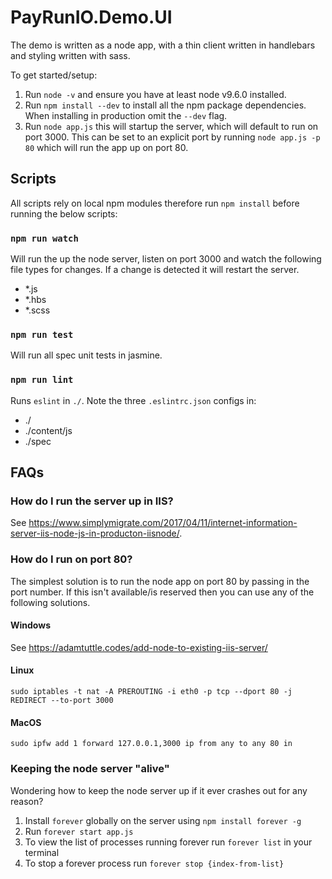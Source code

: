 # PayRunIO.Demo.UI

The demo is written as a node app, with a thin client written in handlebars and styling written with sass. 

To get started/setup:

1. Run `node -v` and ensure you have at least node v9.6.0 installed. 
2. Run `npm install --dev` to install all the npm package dependencies. When installing in production omit the `--dev` flag. 
3. Run `node app.js` this will startup the server, which will default to run on port 3000. This can be set to an explicit port by running `node app.js -p 80` which will run the app up on port 80.

## Scripts

All scripts rely on local npm modules therefore run `npm install` before running the below scripts:

### `npm run watch`

Will run the up the node server, listen on port 3000 and watch the following file types for changes. If a change is detected it will restart the server. 

- *.js
- *.hbs
- *.scss

### `npm run test`

Will run all spec unit tests in jasmine.

### `npm run lint`

Runs `eslint` in `./`. Note the three `.eslintrc.json` configs in:

- ./
- ./content/js
- ./spec

## FAQs

### How do I run the server up in IIS?

See https://www.simplymigrate.com/2017/04/11/internet-information-server-iis-node-js-in-producton-iisnode/. 

### How do I run on port 80?

The simplest solution is to run the node app on port 80 by passing in the port number. If this isn't available/is reserved then you can use any of the following solutions.

#### Windows

See https://adamtuttle.codes/add-node-to-existing-iis-server/

#### Linux

```
sudo iptables -t nat -A PREROUTING -i eth0 -p tcp --dport 80 -j REDIRECT --to-port 3000
```

#### MacOS

```
sudo ipfw add 1 forward 127.0.0.1,3000 ip from any to any 80 in
```

### Keeping the node server "alive"

Wondering how to keep the node server up if it ever crashes out for any reason?

1. Install `forever` globally on the server using `npm install forever -g`
2. Run `forever start app.js`
3. To view the list of processes running forever run `forever list` in your terminal
4. To stop a forever process run `forever stop {index-from-list}`

